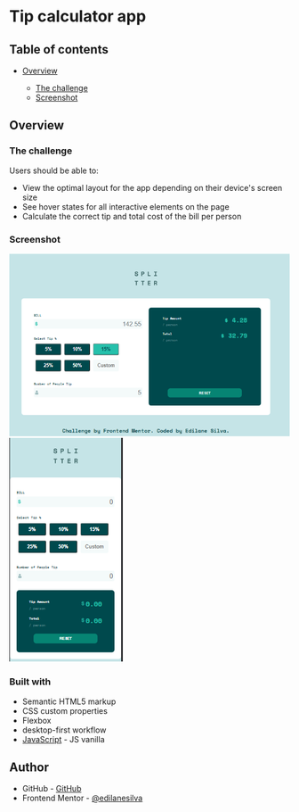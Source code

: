 # Tip calculator app 
<h4 align="center"></h4>

## Table of contents

-   [Overview](#overview)

    -   [The challenge](#the-challenge)
    -   [Screenshot](#screenshot)

## Overview

### The challenge

Users should be able to:

-   View the optimal layout for the app depending on their device's screen size
-   See hover states for all interactive elements on the page
-   Calculate the correct tip and total cost of the bill per person

### Screenshot

![](./assets/images/my-solution/screenshot.PNG)
![](./assets/images/my-solution/mobile.PNG)

### Built with

-   Semantic HTML5 markup
-   CSS custom properties
-   Flexbox
-   desktop-first workflow
-   [JavaScript](https://developer.mozilla.org/pt-BR/docs/Web/JavaScript) - JS vanilla

## Author

-   GitHub - [GitHub](https://github.com/edilanesilva)
-   Frontend Mentor - [@edilanesilva](https://www.frontendmentor.io/profile/edilanesilva)




